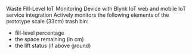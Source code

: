 Waste Fill-Level IoT Monitoring Device with Blynk IoT web and mobile IoT service integration
Actively monitors the following elements of the prototype scale (33cm) trash bin:
* fill-level percentage
* the space remaining (in cm)
* the lift status (if above ground)
